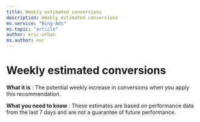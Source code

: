 ```yaml
---
title: Weekly estimated conversions
description: Weekly estimated conversions
ms.service: "Bing-Ads"
ms.topic: "article"
author: eric-urban
ms.author: eur
---
```


# Weekly estimated conversions

**What it is** : The potential weekly increase in conversions when you apply this recommendation.

**What you need to know** : These estimates are based on performance data from the last 7 days and are not a guarantee of future performance.


